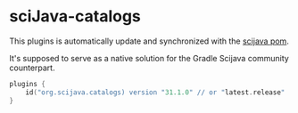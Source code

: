 # sciJava-catalogs

This plugins is automatically update and synchronized with the [scijava pom](https://github.com/scijava/pom-scijava).

It's supposed to serve as a native solution for the Gradle Scijava community counterpart.


```kotlin 
plugins {
    id("org.scijava.catalogs) version "31.1.0" // or "latest.release"
}
